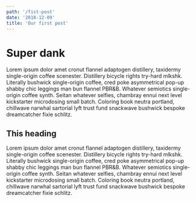 ```yaml
---
path: '/fist-post'
date: '2018-12-09'
title: 'Our first post'
---
```


# Super dank

Lorem ipsum dolor amet cronut flannel adaptogen distillery, taxidermy single-origin coffee scenester. Distillery bicycle rights try-hard mlkshk. Literally bushwick single-origin coffee, cred poke asymmetrical pop-up shabby chic leggings man bun flannel PBR&B. Whatever semiotics single-origin coffee synth. Seitan whatever selfies, chambray ennui next level kickstarter microdosing small batch. Coloring book neutra portland, chillwave narwhal sartorial lyft trust fund snackwave bushwick bespoke dreamcatcher fixie schlitz.

## This heading

Lorem ipsum dolor amet cronut flannel adaptogen distillery, taxidermy single-origin coffee scenester. Distillery bicycle rights try-hard mlkshk. Literally bushwick single-origin coffee, cred poke asymmetrical pop-up shabby chic leggings man bun flannel PBR&B. Whatever semiotics single-origin coffee synth. Seitan whatever selfies, chambray ennui next level kickstarter microdosing small batch. Coloring book neutra portland, chillwave narwhal sartorial lyft trust fund snackwave bushwick bespoke dreamcatcher fixie schlitz.